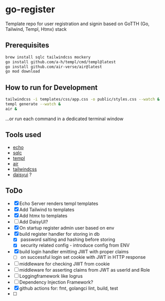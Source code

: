 # go-register

Template repo for user registration and signin based on GoTTH (Go, Tailwind, Templ, Htmx) stack

## Prerequisites

```bash
brew install sqlc tailwindcss mockery
go install github.com/a-h/templ/cmd/templ@latest
go install github.com/air-verse/air@latest
go mod download
```

## How to run for Development

```bash
tailwindcss -i templates/css/app.css -o public/styles.css --watch &
templ generate --watch &
air &
```

...or run each command in a dedicated terminal window

## Tools used

* [echo](https://echo.labstack.com/)
* [sqlc](https://sqlc.dev/)
* [templ](https://github.com/a-h/templ)
* [air](https://github.com/air-verse/air)
* [tailwindcss](https://tailwindcss.com/)
* [daisyui](https://daisyui.com/) ?

## ToDo

* [x] Echo Server renders templ templates   
* [x] Add Tailwind to templates
* [x] Add htmx to templates
* [ ] Add DaisyUI?
* [x] On startup register admin user based on env
* [x] build register handler for storing in db
    * [x] password salting and hashing before storing
    * [x] security related config - introduce config from ENV
* [x] build login handler emitting JWT with proper claims
    * [ ] on successful login set cookie with JWT in HTTP response
* [ ] middleware for checking JWT from cookie
* [ ] middleware for asserting claims from JWT as userId and Role
* [ ] Loggingframework like logrus
* [ ] Dependency Injection Framework?
* [x] github actions for: fmt, golangci lint, build, test
* [ ] 

